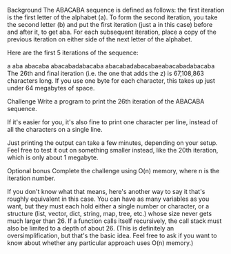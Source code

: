 Background
The ABACABA sequence is defined as follows: the first iteration is the first letter of the alphabet (a). To form the second iteration, you take the second letter (b) and put the first iteration (just a in this case) before and after it, to get aba. For each subsequent iteration, place a copy of the previous iteration on either side of the next letter of the alphabet.

Here are the first 5 iterations of the sequence:

a
aba
abacaba
abacabadabacaba
abacabadabacabaeabacabadabacaba
The 26th and final iteration (i.e. the one that adds the z) is 67,108,863 characters long. If you use one byte for each character, this takes up just under 64 megabytes of space.

Challenge
Write a program to print the 26th iteration of the ABACABA sequence.

If it's easier for you, it's also fine to print one character per line, instead of all the characters on a single line.

Just printing the output can take a few minutes, depending on your setup. Feel free to test it out on something smaller instead, like the 20th iteration, which is only about 1 megabyte.

Optional bonus
Complete the challenge using O(n) memory, where n is the iteration number.

If you don't know what that means, here's another way to say it that's roughly equivalent in this case. You can have as many variables as you want, but they must each hold either a single number or character, or a structure (list, vector, dict, string, map, tree, etc.) whose size never gets much larger than 26. If a function calls itself recursively, the call stack must also be limited to a depth of about 26. (This is definitely an oversimplification, but that's the basic idea. Feel free to ask if you want to know about whether any particular approach uses O(n) memory.)